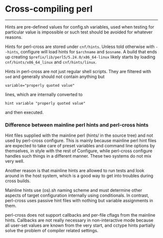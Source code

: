 # Cross-compiling perl

---

Hints are pre-defined values for config.sh variables, used when
testing for particular value is impossible or such test should be
avoided for whatever reasons.

Hints for perl-cross are stored under `cnf/hints`.
Unless told otherwise with `--hints`, configure will load
hints for `$archname` and `$osname`. A build that ends
up creating `$prefix/lib/perl5/5.24.0/x86_64-linux` likely
starts by loading `cnf/hints/x86_64_linux` and `cnf/hints/linux`.

Hints in perl-cross are not just regular shell scripts.
They are filtered with `sed` and generally should not contain
anything but

```text
variable="properly quoted value"
```

lines, which are internally converted to

```text
hint variable "properly quoted value"
```

and then executed.

### Difference between mainline perl hints and perl-cross hints

Hint files supplied with the mainline perl (hints/ in the source tree)
and not used by perl-cross configure. This is mainly because mainline perl
hint files are expected to take care of preset variables and command line
options by themselves, in style with the rest of Configure, while perl-cross
configure handles such things in a different manner.
These two systems do not mix very well.

Another reason is that mainline hints are allowed to run tests and look
around in the host system, which is a good way to get into troubles during
cross builds.

Mainline hints use (os).sh naming scheme and must determine
other aspects of target configuration internally using conditionals.
In contrast, perl-cross uses passive hint files with nothing but variable
assignments in them.

perl-cross does not support callbacks and per-file cflags from the mainline
hints. Callbacks are not really necessary in non-interactive mode because all
user-set values are known from the very start, and cctype hints partially
solve the problem of compiler related settings.
